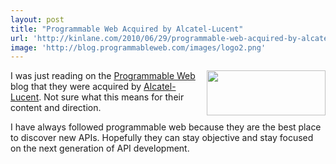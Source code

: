 ```yaml
---
layout: post
title: "Programmable Web Acquired by Alcatel-Lucent"
url: 'http://kinlane.com/2010/06/29/programmable-web-acquired-by-alcatel-lucent/'
image: 'http://blog.programmableweb.com/images/logo2.png'
---
```


<img class="alignnone c1" title="Programmable Web" src="http://blog.programmableweb.com/images/logo2.png" alt="" width="190" height="72" align="right" />I was just reading on the [Programmable Web][1] blog that they were acquired by [Alcatel-Lucent][2]. Not sure what this means for their content and direction.

I have always followed programmable web because they are the best place to discover new APIs. Hopefully they can stay objective and stay focused on the next generation of API development.

   [1]: http://blog.programmableweb.com/2010/06/29/programmableweb-joins-alcatel-lucent/
   [2]: http://www.alcatel-lucent.com/
